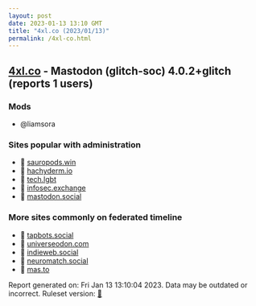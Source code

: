 ```yaml
---
layout: post
date: 2023-01-13 13:10 GMT
title: "4xl.co (2023/01/13)"
permalink: /4xl-co.html
---
```


## [4xl.co](https://4xl.co) - Mastodon (glitch-soc) 4.0.2+glitch (reports 1 users)

### Mods
 * @liamsora

### Sites popular with administration

* 🐘 [sauropods.win](/sauropods-win.html)
* 🐘 [hachyderm.io](/hachyderm-io.html)
* 🐘 [tech.lgbt](/tech-lgbt.html)
* 🐘 [infosec.exchange](/infosec-exchange.html)
* 🐘 [mastodon.social](/mastodon-social.html)

### More sites commonly on federated timeline

* 🐘 [tapbots.social](/tapbots-social.html)
* 🐘 [universeodon.com](/universeodon-com.html)
* 🐘 [indieweb.social](/indieweb-social.html)
* 🐘 [neuromatch.social](/neuromatch-social.html)
* 🐘 [mas.to](/mas-to.html)

Report generated on: Fri Jan 13 13:10:04 2023. Data may be outdated or incorrect.
Ruleset version: [🧁](/version-cupcake)
